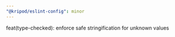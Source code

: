 ```yaml
---
"@kripod/eslint-config": minor
---
```


feat(type-checked): enforce safe stringification for unknown values
